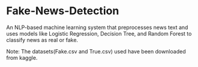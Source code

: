 # Fake-News-Detection
An NLP-based machine learning system that preprocesses news text and uses models like Logistic Regression, Decision Tree, and Random Forest to classify news as real or fake.

Note: The datasets(Fake.csv and True.csv) used have been downloaded from kaggle.
